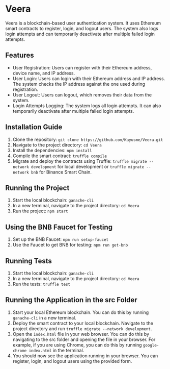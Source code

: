 # Veera
Veera is a blockchain-based user authentication system. It uses Ethereum smart contracts to register, login, and logout users. The system also logs login attempts and can temporarily deactivate after multiple failed login attempts.

## Features
* User Registration: Users can register with their Ethereum address, device name, and IP address.
* User Login: Users can login with their Ethereum address and IP address. The system checks the IP address against the one used during registration.
* User Logout: Users can logout, which removes their data from the system.
* Login Attempts Logging: The system logs all login attempts. It can also temporarily deactivate after multiple failed login attempts.

## Installation Guide
1. Clone the repository: `git clone https://github.com/Kayusme/Veera.git`
2. Navigate to the project directory: `cd Veera`
3. Install the dependencies: `npm install`
4. Compile the smart contract: `truffle compile`
5. Migrate and deploy the contracts using Truffle: `truffle migrate --network development` for local development or `truffle migrate --network bnb` for Binance Smart Chain.

## Running the Project
1. Start the local blockchain: `ganache-cli`
2. In a new terminal, navigate to the project directory: `cd Veera`
3. Run the project: `npm start`

## Using the BNB Faucet for Testing
1. Set up the BNB Faucet: `npm run setup-faucet`
2. Use the Faucet to get BNB for testing: `npm run get-bnb`

## Running Tests
1. Start the local blockchain: `ganache-cli`
2. In a new terminal, navigate to the project directory: `cd Veera`
3. Run the tests: `truffle test`

## Running the Application in the src Folder
1. Start your local Ethereum blockchain. You can do this by running `ganache-cli` in a new terminal.
2. Deploy the smart contract to your local blockchain. Navigate to the project directory and run `truffle migrate --network development`.
3. Open the `index.html` file in your web browser. You can do this by navigating to the src folder and opening the file in your browser. For example, if you are using Chrome, you can do this by running `google-chrome index.html` in the terminal.
4. You should now see the application running in your browser. You can register, login, and logout users using the provided form.
